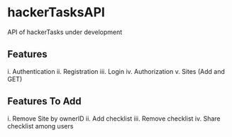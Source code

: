 # hackerTasksAPI
API of hackerTasks under development

## Features
i. Authentication
ii. Registration
iii. Login
iv. Authorization
v. Sites (Add and GET)

## Features To Add
i. Remove Site by ownerID
ii. Add checklist
iii. Remove checklist
iv. Share checklist among users
